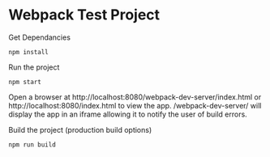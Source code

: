 # Webpack Test Project

Get Dependancies
```
npm install
```

Run the project
```
npm start
```
Open a browser at http://localhost:8080/webpack-dev-server/index.html or http://localhost:8080/index.html to view the app. /webpack-dev-server/ will display the app in an iframe allowing it to notify the user of build errors.

Build the project (production build options)
```
npm run build
```